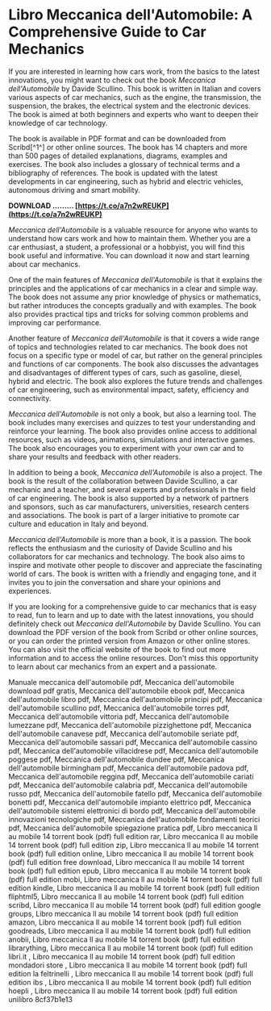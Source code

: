 # Libro Meccanica dell'Automobile: A Comprehensive Guide to Car Mechanics
 
If you are interested in learning how cars work, from the basics to the latest innovations, you might want to check out the book *Meccanica dell'Automobile* by Davide Scullino. This book is written in Italian and covers various aspects of car mechanics, such as the engine, the transmission, the suspension, the brakes, the electrical system and the electronic devices. The book is aimed at both beginners and experts who want to deepen their knowledge of car technology.
 
The book is available in PDF format and can be downloaded from Scribd[^1^] or other online sources. The book has 14 chapters and more than 500 pages of detailed explanations, diagrams, examples and exercises. The book also includes a glossary of technical terms and a bibliography of references. The book is updated with the latest developments in car engineering, such as hybrid and electric vehicles, autonomous driving and smart mobility.
 
**DOWNLOAD ……… [https://t.co/a7n2wREUKP](https://t.co/a7n2wREUKP)**


 
*Meccanica dell'Automobile* is a valuable resource for anyone who wants to understand how cars work and how to maintain them. Whether you are a car enthusiast, a student, a professional or a hobbyist, you will find this book useful and informative. You can download it now and start learning about car mechanics.
  
One of the main features of *Meccanica dell'Automobile* is that it explains the principles and the applications of car mechanics in a clear and simple way. The book does not assume any prior knowledge of physics or mathematics, but rather introduces the concepts gradually and with examples. The book also provides practical tips and tricks for solving common problems and improving car performance.
 
Another feature of *Meccanica dell'Automobile* is that it covers a wide range of topics and technologies related to car mechanics. The book does not focus on a specific type or model of car, but rather on the general principles and functions of car components. The book also discusses the advantages and disadvantages of different types of cars, such as gasoline, diesel, hybrid and electric. The book also explores the future trends and challenges of car engineering, such as environmental impact, safety, efficiency and connectivity.
 
*Meccanica dell'Automobile* is not only a book, but also a learning tool. The book includes many exercises and quizzes to test your understanding and reinforce your learning. The book also provides online access to additional resources, such as videos, animations, simulations and interactive games. The book also encourages you to experiment with your own car and to share your results and feedback with other readers.
  
In addition to being a book, *Meccanica dell'Automobile* is also a project. The book is the result of the collaboration between Davide Scullino, a car mechanic and a teacher, and several experts and professionals in the field of car engineering. The book is also supported by a network of partners and sponsors, such as car manufacturers, universities, research centers and associations. The book is part of a larger initiative to promote car culture and education in Italy and beyond.
 
*Meccanica dell'Automobile* is more than a book, it is a passion. The book reflects the enthusiasm and the curiosity of Davide Scullino and his collaborators for car mechanics and technology. The book also aims to inspire and motivate other people to discover and appreciate the fascinating world of cars. The book is written with a friendly and engaging tone, and it invites you to join the conversation and share your opinions and experiences.
 
If you are looking for a comprehensive guide to car mechanics that is easy to read, fun to learn and up to date with the latest innovations, you should definitely check out *Meccanica dell'Automobile* by Davide Scullino. You can download the PDF version of the book from Scribd or other online sources, or you can order the printed version from Amazon or other online stores. You can also visit the official website of the book to find out more information and to access the online resources. Don't miss this opportunity to learn about car mechanics from an expert and a passionate.
 
Manuale meccanica dell'automobile pdf,  Meccanica dell'automobile download pdf gratis,  Meccanica dell'automobile ebook pdf,  Meccanica dell'automobile libro pdf,  Meccanica dell'automobile principi pdf,  Meccanica dell'automobile scullino pdf,  Meccanica dell'automobile torres pdf,  Meccanica dell'automobile vittoria pdf,  Meccanica dell'automobile lumezzane pdf,  Meccanica dell'automobile pizzighettone pdf,  Meccanica dell'automobile canavese pdf,  Meccanica dell'automobile seriate pdf,  Meccanica dell'automobile sassari pdf,  Meccanica dell'automobile cassino pdf,  Meccanica dell'automobile villacidrese pdf,  Meccanica dell'automobile poggese pdf,  Meccanica dell'automobile dundee pdf,  Meccanica dell'automobile birmingham pdf,  Meccanica dell'automobile padova pdf,  Meccanica dell'automobile reggina pdf,  Meccanica dell'automobile cariati pdf,  Meccanica dell'automobile calabria pdf,  Meccanica dell'automobile russo pdf,  Meccanica dell'automobile fatello pdf,  Meccanica dell'automobile bonetti pdf,  Meccanica dell'automobile impianto elettrico pdf,  Meccanica dell'automobile sistemi elettronici di bordo pdf,  Meccanica dell'automobile innovazioni tecnologiche pdf,  Meccanica dell'automobile fondamenti teorici pdf,  Meccanica dell'automobile spiegazione pratica pdf,  Libro meccanica ll au mobile 14 torrent book (pdf) full edition rar,  Libro meccanica ll au mobile 14 torrent book (pdf) full edition zip,  Libro meccanica ll au mobile 14 torrent book (pdf) full edition online,  Libro meccanica ll au mobile 14 torrent book (pdf) full edition free download,  Libro meccanica ll au mobile 14 torrent book (pdf) full edition epub,  Libro meccanica ll au mobile 14 torrent book (pdf) full edition mobi,  Libro meccanica ll au mobile 14 torrent book (pdf) full edition kindle,  Libro meccanica ll au mobile 14 torrent book (pdf) full edition fliphtml5,  Libro meccanica ll au mobile 14 torrent book (pdf) full edition scribd,  Libro meccanica ll au mobile 14 torrent book (pdf) full edition google groups,  Libro meccanica ll au mobile 14 torrent book (pdf) full edition amazon,  Libro meccanica ll au mobile 14 torrent book (pdf) full edition goodreads,  Libro meccanica ll au mobile 14 torrent book (pdf) full edition anobii,  Libro meccanica ll au mobile 14 torrent book (pdf) full edition librarything,  Libro meccanica ll au mobile 14 torrent book (pdf) full edition libri.it ,  Libro meccanica ll au mobile 14 torrent book (pdf) full edition mondadori store ,  Libro meccanica ll au mobile 14 torrent book (pdf) full edition la feltrinelli ,  Libro meccanica ll au mobile 14 torrent book (pdf) full edition ibs ,  Libro meccanica ll au mobile 14 torrent book (pdf) full edition hoepli ,  Libro meccanica ll au mobile 14 torrent book (pdf) full edition unilibro
 8cf37b1e13
 
